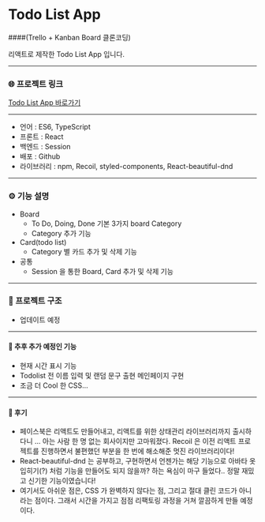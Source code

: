 # Todo List App 
####(Trello + Kanban Board 클론코딩)

리액트로 제작한 Todo List App 입니다.

------------

### 🌐 프로젝트 링크

[Todo List App 바로가기](https://Leesugyoung.github.io/To-Do-List-App)

------------

- 언어 : ES6, TypeScript
- 프론트 : React
- 백엔드 : Session
- 배포 : Github
- 라이브러리 : npm, Recoil, styled-components, React-beautiful-dnd

------------

### ⚙️ 기능 설명

- Board
    - To Do, Doing, Done 기본 3가지 board Category
    - Category 추가 기능
- Card(todo list)
    - Category 별 카드 추가 및 삭제 기능
- 공통
    - Session 을 통한 Board, Card 추가 및 삭제 기능

------------

### 📝 프로젝트 구조

- 업데이트 예정

------------

#### 🤯 추후 추가 예정인 기능

- 현재 시간 표시 기능
- Todolist 전 이름 입력 및 랜덤 문구 출현 메인페이지 구현
- 조금 더 Cool 한 CSS...

------------

#### 🤗 후기

- 페이스북은 리액트도 만들어내고, 리액트를 위한 상태관리 라이브러리까지 출시하다니 … 아는 사람 한 명 없는 회사이지만 고마워졌다. Recoil 은 이전 리액트 프로젝트를 진행하면서 불편했던 부분을 한 번에 해소해준 멋진 라이브러리이다!
- React-beautiful-dnd 는 공부하고, 구현하면서 언젠가는 해당 기능으로 아바타 옷입히기(?) 처럼 기능을 만들어도 되지 않을까? 하는 욕심이 마구 들었다.. 정말 재밌고 신기한 기능이였습니다!
- 여기서도 아쉬운 점은, CSS 가 완벽하지 않다는 점, 그리고 절대 클린 코드가 아니라는 점이다. 그래서 시간을 가지고 점점 리팩토링 과정을 거쳐 깔끔하게 만들 예정이다.
